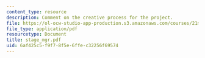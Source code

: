 ```yaml
---
content_type: resource
description: Comment on the creative process for the project.
file: https://ol-ocw-studio-app-production.s3.amazonaws.com/courses/21m-873-theater-arts-topics-fall-2004-january-iap-2005/6af425c5f9f78f5e6ffec32256f69574_stage_mgr.pdf
file_type: application/pdf
resourcetype: Document
title: stage_mgr.pdf
uid: 6af425c5-f9f7-8f5e-6ffe-c32256f69574
---
```

